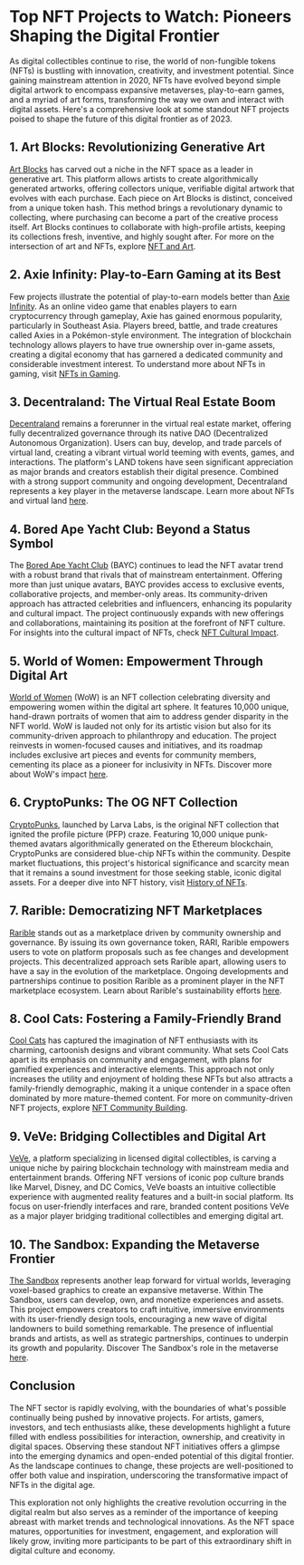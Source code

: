 # Top NFT Projects to Watch: Pioneers Shaping the Digital Frontier

As digital collectibles continue to rise, the world of non-fungible tokens (NFTs) is bustling with innovation, creativity, and investment potential. Since gaining mainstream attention in 2020, NFTs have evolved beyond simple digital artwork to encompass expansive metaverses, play-to-earn games, and a myriad of art forms, transforming the way we own and interact with digital assets. Here's a comprehensive look at some standout NFT projects poised to shape the future of this digital frontier as of 2023.

## 1. Art Blocks: Revolutionizing Generative Art

[Art Blocks](https://www.artblocks.io/) has carved out a niche in the NFT space as a leader in generative art. This platform allows artists to create algorithmically generated artworks, offering collectors unique, verifiable digital artwork that evolves with each purchase. Each piece on Art Blocks is distinct, conceived from a unique token hash. This method brings a revolutionary dynamic to collecting, where purchasing can become a part of the creative process itself. Art Blocks continues to collaborate with high-profile artists, keeping its collections fresh, inventive, and highly sought after. For more on the intersection of art and NFTs, explore [NFT and Art](https://www.license-token.com/wiki/nf-ts-and-art).

## 2. Axie Infinity: Play-to-Earn Gaming at its Best

Few projects illustrate the potential of play-to-earn models better than [Axie Infinity](https://axieinfinity.com/). As an online video game that enables players to earn cryptocurrency through gameplay, Axie has gained enormous popularity, particularly in Southeast Asia. Players breed, battle, and trade creatures called Axies in a Pokémon-style environment. The integration of blockchain technology allows players to have true ownership over in-game assets, creating a digital economy that has garnered a dedicated community and considerable investment interest. To understand more about NFTs in gaming, visit [NFTs in Gaming](https://www.license-token.com/wiki/nf-ts-in-gaming).

## 3. Decentraland: The Virtual Real Estate Boom

[Decentraland](https://decentraland.org/) remains a forerunner in the virtual real estate market, offering fully decentralized governance through its native DAO (Decentralized Autonomous Organization). Users can buy, develop, and trade parcels of virtual land, creating a vibrant virtual world teeming with events, games, and interactions. The platform's LAND tokens have seen significant appreciation as major brands and creators establish their digital presence. Combined with a strong support community and ongoing development, Decentraland represents a key player in the metaverse landscape. Learn more about NFTs and virtual land [here](https://www.license-token.com/wiki/nft-and-virtual-land).

## 4. Bored Ape Yacht Club: Beyond a Status Symbol

The [Bored Ape Yacht Club](https://boredapeyachtclub.com/) (BAYC) continues to lead the NFT avatar trend with a robust brand that rivals that of mainstream entertainment. Offering more than just unique avatars, BAYC provides access to exclusive events, collaborative projects, and member-only areas. Its community-driven approach has attracted celebrities and influencers, enhancing its popularity and cultural impact. The project continuously expands with new offerings and collaborations, maintaining its position at the forefront of NFT culture. For insights into the cultural impact of NFTs, check [NFT Cultural Impact](https://www.license-token.com/wiki/nft-cultural-impact).

## 5. World of Women: Empowerment Through Digital Art

[World of Women](https://worldofwomen.art/) (WoW) is an NFT collection celebrating diversity and empowering women within the digital art sphere. It features 10,000 unique, hand-drawn portraits of women that aim to address gender disparity in the NFT world. WoW is lauded not only for its artistic vision but also for its community-driven approach to philanthropy and education. The project reinvests in women-focused causes and initiatives, and its roadmap includes exclusive art pieces and events for community members, cementing its place as a pioneer for inclusivity in NFTs. Discover more about WoW's impact [here](https://www.license-token.com/wiki/world-of-women-wo-w-on-arbitrum).

## 6. CryptoPunks: The OG NFT Collection

[CryptoPunks](https://www.larvalabs.com/cryptopunks), launched by Larva Labs, is the original NFT collection that ignited the profile picture (PFP) craze. Featuring 10,000 unique punk-themed avatars algorithmically generated on the Ethereum blockchain, CryptoPunks are considered blue-chip NFTs within the community. Despite market fluctuations, this project's historical significance and scarcity mean that it remains a sound investment for those seeking stable, iconic digital assets. For a deeper dive into NFT history, visit [History of NFTs](https://www.license-token.com/wiki/history-of-nf-ts).

## 7. Rarible: Democratizing NFT Marketplaces

[Rarible](https://rarible.com/) stands out as a marketplace driven by community ownership and governance. By issuing its own governance token, RARI, Rarible empowers users to vote on platform proposals such as fee changes and development projects. This decentralized approach sets Rarible apart, allowing users to have a say in the evolution of the marketplace. Ongoing developments and partnerships continue to position Rarible as a prominent player in the NFT marketplace ecosystem. Learn about Rarible's sustainability efforts [here](https://www.license-token.com/wiki/rarible-s-approach-to-open-source-sustainability).

## 8. Cool Cats: Fostering a Family-Friendly Brand

[Cool Cats](https://www.coolcatsnft.com/) has captured the imagination of NFT enthusiasts with its charming, cartoonish designs and vibrant community. What sets Cool Cats apart is its emphasis on community and engagement, with plans for gamified experiences and interactive elements. This approach not only increases the utility and enjoyment of holding these NFTs but also attracts a family-friendly demographic, making it a unique contender in a space often dominated by more mature-themed content. For more on community-driven NFT projects, explore [NFT Community Building](https://www.license-token.com/wiki/nft-community-building).

## 9. VeVe: Bridging Collectibles and Digital Art

[VeVe](https://www.veve.me/), a platform specializing in licensed digital collectibles, is carving a unique niche by pairing blockchain technology with mainstream media and entertainment brands. Offering NFT versions of iconic pop culture brands like Marvel, Disney, and DC Comics, VeVe boasts an intuitive collectible experience with augmented reality features and a built-in social platform. Its focus on user-friendly interfaces and rare, branded content positions VeVe as a major player bridging traditional collectibles and emerging digital art.

## 10. The Sandbox: Expanding the Metaverse Frontier

[The Sandbox](https://www.sandbox.game/) represents another leap forward for virtual worlds, leveraging voxel-based graphics to create an expansive metaverse. Within The Sandbox, users can develop, own, and monetize experiences and assets. This project empowers creators to craft intuitive, immersive environments with its user-friendly design tools, encouraging a new wave of digital landowners to build something remarkable. The presence of influential brands and artists, as well as strategic partnerships, continues to underpin its growth and popularity. Discover The Sandbox's role in the metaverse [here](https://www.license-token.com/wiki/the-sandbox-s-role-in-musk-s-metaverse-ideas).

## Conclusion

The NFT sector is rapidly evolving, with the boundaries of what's possible continually being pushed by innovative projects. For artists, gamers, investors, and tech enthusiasts alike, these developments highlight a future filled with endless possibilities for interaction, ownership, and creativity in digital spaces. Observing these standout NFT initiatives offers a glimpse into the emerging dynamics and open-ended potential of this digital frontier. As the landscape continues to change, these projects are well-positioned to offer both value and inspiration, underscoring the transformative impact of NFTs in the digital age.

This exploration not only highlights the creative revolution occurring in the digital realm but also serves as a reminder of the importance of keeping abreast with market trends and technological innovations. As the NFT space matures, opportunities for investment, engagement, and exploration will likely grow, inviting more participants to be part of this extraordinary shift in digital culture and economy.